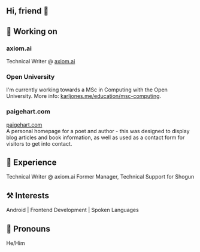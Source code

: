 ## Hi, friend 👋

## 🚧 Working on

### axiom.ai
Technical Writer @ [axiom.ai](https://axiom.ai/)

### Open University
I'm currently working towards a MSc in Computing with the Open University. More info: [karljones.me/education/msc-computing](https://karljones.me/education/msc-computing).<br>

### paigehart.com
[paigehart.com](https://karljones.me/project/paige-hart)<br>
A personal homepage for a poet and author - this was designed to display blog articles and book information, as well as used as a contact form for visitors to get into contact.

## 🏢 Experience
Technical Writer @ axiom.ai
Former Manager, Technical Support for Shogun 

## ⚒️ Interests
Android | Frontend Development | Spoken Languages

## 🙂 Pronouns
He/Him
